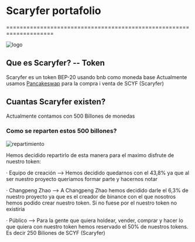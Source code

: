 # Scaryfer portafolio
====================================================================

![logo](https://avatars.githubusercontent.com/u/93772875?v=4)


## Que es Scaryfer? -- Token
Scaryfer es un token BEP-20 usando bnb como moneda base
Actualmente usamos [Pancakeswap](https://pancakeswap.finance/) para la compra i venta de SCYF (Scaryfer)

## Cuantas Scaryfer existen?
Actualmente contamos con 500 Billones de monedas

### Como se reparten estos 500 billones?
![repartimiento](https://i.ibb.co/G35h1Kv/chart-4.png)

Hemos decidido repartirlo de esta manera para el maximo disfrute de nuestro token:


· Equipo de creación --> Hemos decidido quedarnos con el 43,8% ya que al ser nuestro proyecto queriamos formar parte y hacernos notar

· Changpeng Zhao --> A Changpeng Zhao hemos decidido darle el 6,3% de nuestro proyecto ya que es el creador de binance con el que nosotros hemos podido crear nuestro token. Si no fuese por el nuestro token no existiria

· Público --> Para la gente que quiera holdear, vender, comprar y hacer lo que quiera con nuestro token hemos reservado el 50% de nuestros tokens. Es decir 250 Biliones de SCYF (Scaryfer)
